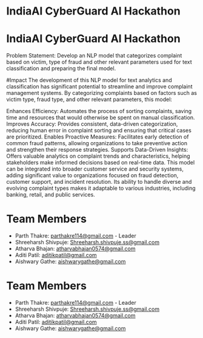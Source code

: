 # IndiaAI CyberGuard AI Hackathon

# IndiaAI CyberGuard AI Hackathon
Problem Statement: Develop an NLP model that categorizes complaint based on victim, type of fraud and other relevant parameters used for text classification and 
preparing the final model. 

#Impact
The development of this NLP model for text analytics and classification has significant potential to streamline and improve complaint management systems. By categorizing complaints based on factors such as victim type, fraud type, and other relevant parameters, this model:

Enhances Efficiency: Automates the process of sorting complaints, saving time and resources that would otherwise be spent on manual classification.
Improves Accuracy: Provides consistent, data-driven categorization, reducing human error in complaint sorting and ensuring that critical cases are prioritized.
Enables Proactive Measures: Facilitates early detection of common fraud patterns, allowing organizations to take preventive action and strengthen their response strategies.
Supports Data-Driven Insights: Offers valuable analytics on complaint trends and characteristics, helping stakeholders make informed decisions based on real-time data.
This model can be integrated into broader customer service and security systems, adding significant value to organizations focused on fraud detection, customer support, and incident resolution. Its ability to handle diverse and evolving complaint types makes it adaptable to various industries, including banking, retail, and public services.


# Team Members
* Parth Thakre: parthakre114@gmail.com - Leader
* Shreeharsh Shivpuje: Shreeharsh.shivpuje.ss@gmail.com
* Atharva Bhajan: atharvabhajan0574@gmail.com
* Aditi Patil: aditikpatil@gmail.com
* Aishwary Gathe: aishwarygathe@gmail.com


# Team Members
* Parth Thakre: parthakre114@gmail.com - Leader
* Shreeharsh Shivpuje: Shreeharsh.shivpuje.ss@gmail.com
* Atharva Bhajan: atharvabhajan0574@gmail.com
* Aditi Patil: aditikpatil@gmail.com
* Aishwary Gathe: aishwarygathe@gmail.com
